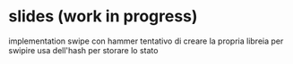 # slides (work in progress)


implementation swipe con hammer
tentativo di creare la propria libreia per swipire
usa dell'hash per storare lo stato
